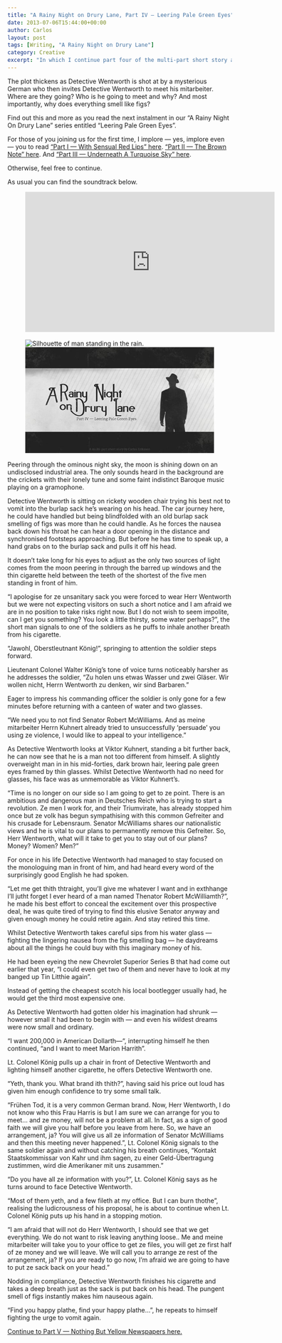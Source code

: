 ```yaml
---
title: "A Rainy Night on Drury Lane, Part IV — Leering Pale Green Eyes"
date: 2013-07-06T15:44:00+00:00
author: Carlos
layout: post
tags: [Writing, "A Rainy Night on Drury Lane"]
category: Creative
excerpt: "In which I continue part four of the multi-part short story about an ineffectual detective with a lisp."
---
```

The plot thickens as Detective Wentworth is shot at by a mysterious German who then invites Detective Wentworth to meet his mitarbeiter. Where are they going? Who is he going to meet and why? And most importantly, why does everything smell like figs?

Find out this and more as you read the next instalment in our “A Rainy Night On Drury Lane” series entitled “Leering Pale Green Eyes”.

For those of you joining us for the first time, I implore — yes, implore even — you to read [“Part I — With Sensual Red Lips” here](/blog/a-rainy-night-on-drury-lane). [“Part II — The Brown Note” here](/blog/a-rainy-night-on-drury-lane-part-ii-the-brown-note). And [“Part III — Underneath A Turquoise Sky” here](/blog/a-rainy-night-on-drury-lane-part-iii-underneath-a-turquoise-sky).

Otherwise, feel free to continue.

As usual you can find the soundtrack below. 

<figure class="media-audio">
    <iframe width="560" height="315" src="https://www.youtube.com/embed/xM9YZu2wiKg?showinfo=0" frameborder="0" allowfullscreen></iframe>
</figure>

<figure>
    <img class="js-lazy-load" data-original="/assets/posts/2013/07/part-4-leering-pale-green-eyes.jpg" alt="Silhouette of man standing in the rain.">
  <noscript>
    <img src="/assets/posts/2013/07/part-4-leering-pale-green-eyes.jpg" alt="Silhouette of man standing in the rain.">
  </noscript>
</figure>

Peering through the ominous night sky, the moon is shining down on an undisclosed industrial area. The only sounds heard in the background are the crickets with their lonely tune and some faint indistinct Baroque music playing on a gramophone.

Detective Wentworth is sitting on rickety wooden chair trying his best not to vomit into the burlap sack he’s wearing on his head. The car journey here, he could have handled but being blindfolded with an old burlap sack smelling of figs was more than he could handle. As he forces the nausea back down his throat he can hear a door opening in the distance and synchronised footsteps approaching. But before he has time to speak up, a hand grabs on to the burlap sack and pulls it off his head.

It doesn’t take long for his eyes to adjust as the only two sources of light comes from the moon peering in through the barred up windows and the thin cigarette held between the teeth of the shortest of the five men standing in front of him.

“I apologise for ze unsanitary sack you were forced to wear Herr Wentworth but we were not expecting visitors on such a short notice and I am afraid we are in no position to take risks right now. But I do not wish to seem impolite, can I get you something? You look a little thirsty, some water perhaps?”, the short man signals to one of the soldiers as he puffs to inhale another breath from his cigarette.

“Jawohl, Oberstleutnant König!”, springing to attention the soldier steps forward.

Lieutenant Colonel Walter König’s tone of voice turns noticeably harsher as he addresses the soldier, “Zu holen uns etwas Wasser und zwei Gläser. Wir wollen nicht, Herrn Wentworth zu denken, wir sind Barbaren.”

Eager to impress his commanding officer the soldier is only gone for a few minutes before returning with a canteen of water and two glasses.

“We need you to not find Senator Robert McWilliams. And as meine mitarbeiter Herrn Kuhnert already tried to unsuccessfully ‘persuade’ you using ze violence, I would like to appeal to your intelligence.”

As Detective Wentworth looks at Viktor Kuhnert, standing a bit further back, he can now see that he is a man not too different from himself. A slightly overweight man in in his mid-forties, dark brown hair, leering pale green eyes framed by thin glasses. Whilst Detective Wentworth had no need for glasses, his face was as unmemorable as Viktor Kuhnert’s.

“Time is no longer on our side so I am going to get to ze point. There is an ambitious and dangerous man in Deutsches Reich who is trying to start a revolution. Ze men I work for, and their Triumvirate, has already stopped him once but ze volk has begun sympathising with this common Gefreiter and his crusade for Lebensraum. Senator McWilliams shares our nationalistic views and he is vital to our plans to permanently remove this Gefreiter. So, Herr Wentworth, what will it take to get you to stay out of our plans? Money? Women? Men?”

For once in his life Detective Wentworth had managed to stay focused on the monologuing man in front of him, and had heard every word of the surprisingly good English he had spoken.

“Let me get thith thtraight, you’ll give me whatever I want and in exthhange I’ll jutht forget I ever heard of a man named Thenator Robert McWilliamth?”, he made his best effort to conceal the excitement over this prospective deal, he was quite tired of trying to find this elusive Senator anyway and given enough money he could retire again. And stay retired this time.

Whilst Detective Wentworth takes careful sips from his water glass — fighting the lingering nausea from the fig smelling bag — he daydreams about all the things he could buy with this imaginary money of his.

He had been eyeing the new Chevrolet Superior Series B that had come out earlier that year, “I could even get two of them and never have to look at my banged up Tin Litthie again”.

Instead of getting the cheapest scotch his local bootlegger usually had, he would get the third most expensive one.

As Detective Wentworth had gotten older his imagination had shrunk — however small it had been to begin with — and even his wildest dreams were now small and ordinary.

“I want 200,000 in American Dollarth—“, interrupting himself he then continued, “and I want to meet Marion Harrith”.

Lt. Colonel König pulls up a chair in front of Detective Wentworth and lighting himself another cigarette, he offers Detective Wentworth one.

“Yeth, thank you. What brand ith thith?”, having said his price out loud has given him enough confidence to try some small talk.

“Frühen Tod, it is a very common German brand. Now, Herr Wentworth, I do not know who this Frau Harris is but I am sure we can arrange for you to meet… and ze money, will not be a problem at all. In fact, as a sign of good faith we will give you half before you leave from here. So, we have an arrangement, ja? You will give us all ze information of Senator McWilliams and then this meeting never happened.”, Lt. Colonel König signals to the same soldier again and without catching his breath continues, “Kontakt Staatskommissar von Kahr und ihm sagen, zu einer Geld-Übertragung zustimmen, wird die Amerikaner mit uns zusammen.”

“Do you have all ze information with you?”, Lt. Colonel König says as he turns around to face Detective Wentworth.

“Most of them yeth, and a few fileth at my office. But I can burn thothe”, realising the ludicrousness of his proposal, he is about to continue when Lt. Colonel König puts up his hand in a stopping motion.

“I am afraid that will not do Herr Wentworth, I should see that we get everything. We do not want to risk leaving anything loose.. Me and meine mitarbeiter will take you to your office to get ze files, you will get ze first half of ze money and we will leave. We will call you to arrange ze rest of the arrangement, ja? If you are ready to go now, I’m afraid we are going to have to put ze sack back on your head.”

Nodding in compliance, Detective Wentworth finishes his cigarette and takes a deep breath just as the sack is put back on his head. The pungent smell of figs instantly makes him nauseous again.

“Find you happy plathe, find your happy plathe…”, he repeats to himself fighting the urge to vomit again.

[Continue to Part V — Nothing But Yellow Newspapers here.](/blog/a-rainy-night-on-drury-lane-part-v-nothing-but-yellow-newspapers)